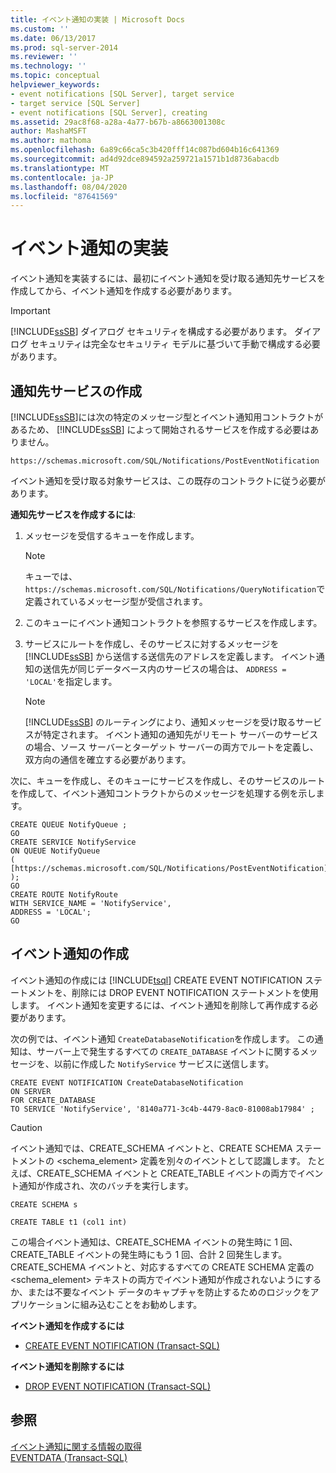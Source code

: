 ```yaml
---
title: イベント通知の実装 | Microsoft Docs
ms.custom: ''
ms.date: 06/13/2017
ms.prod: sql-server-2014
ms.reviewer: ''
ms.technology: ''
ms.topic: conceptual
helpviewer_keywords:
- event notifications [SQL Server], target service
- target service [SQL Server]
- event notifications [SQL Server], creating
ms.assetid: 29ac8f68-a28a-4a77-b67b-a8663001308c
author: MashaMSFT
ms.author: mathoma
ms.openlocfilehash: 6a89c66ca5c3b420fff14c087bd604b16c641369
ms.sourcegitcommit: ad4d92dce894592a259721a1571b1d8736abacdb
ms.translationtype: MT
ms.contentlocale: ja-JP
ms.lasthandoff: 08/04/2020
ms.locfileid: "87641569"
---
```

# <a name="implement-event-notifications"></a>イベント通知の実装
  イベント通知を実装するには、最初にイベント通知を受け取る通知先サービスを作成してから、イベント通知を作成する必要があります。  
  
> [!IMPORTANT]  
>  [!INCLUDE[ssSB](../../includes/sssb-md.md)] ダイアログ セキュリティを構成する必要があります。 ダイアログ セキュリティは完全なセキュリティ モデルに基づいて手動で構成する必要があります。  
  
## <a name="creating-the-target-service"></a>通知先サービスの作成  
 [!INCLUDE[ssSB](../../includes/sssb-md.md)]には次の特定のメッセージ型とイベント通知用コントラクトがあるため、 [!INCLUDE[ssSB](../../includes/sssb-md.md)] によって開始されるサービスを作成する必要はありません。  
  
```  
https://schemas.microsoft.com/SQL/Notifications/PostEventNotification  
```  
  
 イベント通知を受け取る対象サービスは、この既存のコントラクトに従う必要があります。  
  
 **通知先サービスを作成するには**:  
  
1.  メッセージを受信するキューを作成します。  
  
    > [!NOTE]  
    >  キューでは、 `https://schemas.microsoft.com/SQL/Notifications/QueryNotification`で定義されているメッセージ型が受信されます。  
  
2.  このキューにイベント通知コントラクトを参照するサービスを作成します。  
  
3.  サービスにルートを作成し、そのサービスに対するメッセージを [!INCLUDE[ssSB](../../includes/sssb-md.md)] から送信する送信先のアドレスを定義します。 イベント通知の送信先が同じデータベース内のサービスの場合は、 `ADDRESS = 'LOCAL'`を指定します。  
  
    > [!NOTE]  
    >  [!INCLUDE[ssSB](../../includes/sssb-md.md)] のルーティングにより、通知メッセージを受け取るサービスが特定されます。 イベント通知の通知先がリモート サーバーのサービスの場合、ソース サーバーとターゲット サーバーの両方でルートを定義し、双方向の通信を確立する必要があります。  
  
 次に、キューを作成し、そのキューにサービスを作成し、そのサービスのルートを作成して、イベント通知コントラクトからのメッセージを処理する例を示します。  
  
```  
CREATE QUEUE NotifyQueue ;  
GO  
CREATE SERVICE NotifyService  
ON QUEUE NotifyQueue  
(  
[https://schemas.microsoft.com/SQL/Notifications/PostEventNotification]  
);  
GO  
CREATE ROUTE NotifyRoute  
WITH SERVICE_NAME = 'NotifyService',  
ADDRESS = 'LOCAL';  
GO  
```  
  
## <a name="creating-the-event-notification"></a>イベント通知の作成  
 イベント通知の作成には [!INCLUDE[tsql](../../includes/tsql-md.md)] CREATE EVENT NOTIFICATION ステートメントを、削除には DROP EVENT NOTIFICATION ステートメントを使用します。 イベント通知を変更するには、イベント通知を削除して再作成する必要があります。  
  
 次の例では、イベント通知 `CreateDatabaseNotification`を作成します。 この通知は、サーバー上で発生するすべての `CREATE_DATABASE` イベントに関するメッセージを、以前に作成した `NotifyService` サービスに送信します。  
  
```  
CREATE EVENT NOTIFICATION CreateDatabaseNotification  
ON SERVER  
FOR CREATE_DATABASE  
TO SERVICE 'NotifyService', '8140a771-3c4b-4479-8ac0-81008ab17984' ;  
```  
  
> [!CAUTION]  
>  イベント通知では、CREATE_SCHEMA イベントと、CREATE SCHEMA ステートメントの <schema_element> 定義を別々のイベントとして認識します。 たとえば、CREATE_SCHEMA イベントと CREATE_TABLE イベントの両方でイベント通知が作成され、次のバッチを実行します。  
>   
>  `CREATE SCHEMA s`  
>   
>  `CREATE TABLE t1 (col1 int)`  
>   
>  この場合イベント通知は、CREATE_SCHEMA イベントの発生時に 1 回、CREATE_TABLE イベントの発生時にもう 1 回、合計 2 回発生します。 CREATE_SCHEMA イベントと、対応するすべての CREATE SCHEMA 定義の <schema_element> テキストの両方でイベント通知が作成されないようにするか、または不要なイベント データのキャプチャを防止するためのロジックをアプリケーションに組み込むことをお勧めします。  
  
 **イベント通知を作成するには**  
  
-   [CREATE EVENT NOTIFICATION &#40;Transact-SQL&#41;](/sql/t-sql/statements/create-event-notification-transact-sql)  
  
 **イベント通知を削除するには**  
  
-   [DROP EVENT NOTIFICATION &#40;Transact-SQL&#41;](/sql/t-sql/statements/drop-event-notification-transact-sql)  
  
## <a name="see-also"></a>参照  
 [イベント通知に関する情報の取得](event-notifications.md)   
 [EVENTDATA &#40;Transact-SQL&#41;](/sql/t-sql/functions/eventdata-transact-sql)  
  
  
